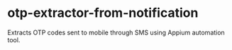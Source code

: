 # otp-extractor-from-notification
Extracts OTP codes sent to mobile through SMS using Appium automation tool.
